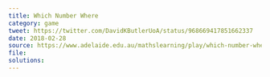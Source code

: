 ```yaml
---
title: Which Number Where
category: game
tweet: https://twitter.com/DavidKButlerUoA/status/968669417851662337
date: 2018-02-28
source: https://www.adelaide.edu.au/mathslearning/play/which-number-where.pdf
file: 
solutions: 
---
```

